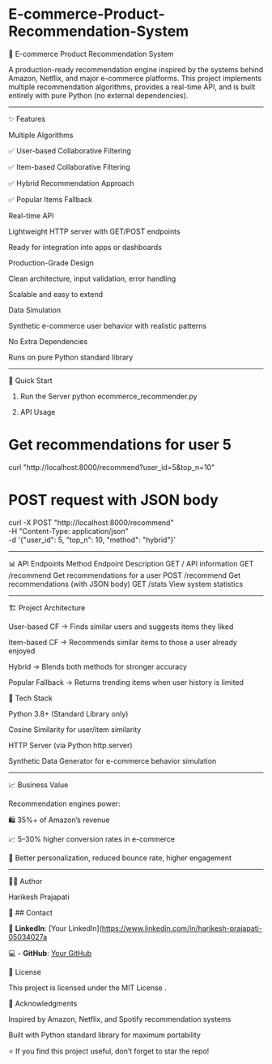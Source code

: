 # E-commerce-Product-Recommendation-System
 🛒 E-commerce Product Recommendation System

A production-ready recommendation engine inspired by the systems behind Amazon, Netflix, and major e-commerce platforms.
This project implements multiple recommendation algorithms, provides a real-time API, and is built entirely with pure Python (no external dependencies).




---

✨ Features

Multiple Algorithms

✅ User-based Collaborative Filtering

✅ Item-based Collaborative Filtering

✅ Hybrid Recommendation Approach

✅ Popular Items Fallback

Real-time API

Lightweight HTTP server with GET/POST endpoints

Ready for integration into apps or dashboards

Production-Grade Design

Clean architecture, input validation, error handling

Scalable and easy to extend

Data Simulation

Synthetic e-commerce user behavior with realistic patterns

No Extra Dependencies

Runs on pure Python standard library


---


🚀 Quick Start
1. Run the Server
python ecommerce_recommender.py

2. API Usage
# Get recommendations for user 5
curl "http://localhost:8000/recommend?user_id=5&top_n=10"

# POST request with JSON body
curl -X POST "http://localhost:8000/recommend" \
     -H "Content-Type: application/json" \
     -d '{"user_id": 5, "top_n": 10, "method": "hybrid"}'


---


📊 API Endpoints
Method	Endpoint	Description
GET	/	API information
GET	/recommend	Get recommendations for a user
POST	/recommend	Get recommendations (with JSON body)
GET	/stats	View system statistics


---


🏗️ Project Architecture

User-based CF → Finds similar users and suggests items they liked

Item-based CF → Recommends similar items to those a user already enjoyed

Hybrid → Blends both methods for stronger accuracy

Popular Fallback → Returns trending items when user history is limited

🔧 Tech Stack

Python 3.8+ (Standard Library only)

Cosine Similarity for user/item similarity

HTTP Server (via Python http.server)

Synthetic Data Generator for e-commerce behavior simulation

---


📈 Business Value

Recommendation engines power:

🛍️ 35%+ of Amazon’s revenue

📈 5–30% higher conversion rates in e-commerce

🎯 Better personalization, reduced bounce rate, higher engagement


---


👨‍💻 Author

Harikesh Prajapati

📧 ## Contact

💼 **LinkedIn**: [Your LinkedIn](https://www.linkedin.com/in/harikesh-prajapati-05034027a

💻 - **GitHub**: [Your GitHub](https://github.com/Harikesh-Prajapati)  

📝 License

This project is licensed under the MIT License
.

🙏 Acknowledgments

Inspired by Amazon, Netflix, and Spotify recommendation systems

Built with Python standard library for maximum portability

⭐ If you find this project useful, don’t forget to star the repo!

